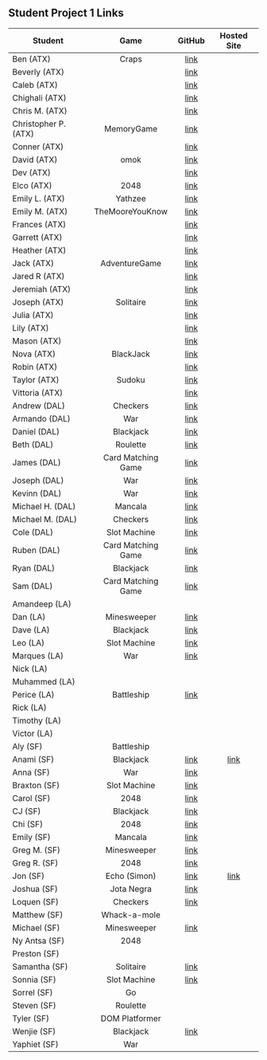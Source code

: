 ## Student Project 1 Links

| Student | Game | GitHub | Hosted Site |
|---|:---:|:---:|:---:|
| Ben (ATX) | Craps | [link](https://github.com/ManliestBen/Craps) |  |
| Beverly (ATX) |  | [link](https://github.com/beverlyosoria/Unit-1-Project) |  |
| Caleb (ATX) |  | [link](https://github.com/snsaleh1/GAProject1) |  |
| Chighali (ATX) |  | [link](https://github.com/ChighaliMknss/Unit-One-Project) |  |
| Chris M. (ATX) |  | [link](https://github.com/mayfielc/Unit-1-Project.git) |  |
| Christopher P. (ATX) | MemoryGame | [link](https://github.com/600rrchris/Unit-1-project.git) |  |
| Conner (ATX) |  | [link](https://github.com/ConnerMcCabe/project1) |  |
| David (ATX) | omok | [link](https://github.com/eyybaebae/omok) |  |
| Dev (ATX) |  | [link](https://github.com/Dev-94/unit1_project) |  |
| Elco (ATX) | 2048 | [link](https://github.com/eag58914/2048_project) |  |
| Emily L. (ATX) | Yathzee | [link](https://github.com/emgrebe/Yahtzee-Game) |  |
| Emily M. (ATX) | TheMooreYouKnow | [link](https://github.com/efm0004/the-moore-you-know.git) |  |
| Frances (ATX) |  | [link](https://github.com/fcancio/chin2win) |  |
| Garrett (ATX) |  | [link](https://github.com/garryc5/TetrisGame) |  |
| Heather (ATX) |  | [link](https://github.com/MetaHeather/Unit1Project) |  |
| Jack (ATX) | AdventureGame | [link](https://github.com/Jground-33/Adventure-Game) |  |
| Jared R (ATX) |  | [link](https://github.com/jrodriguez082046/Unit-1-Project-.git) |  |
| Jeremiah (ATX) |  | [link](https://github.com/JMHGZ/unit1-project) |  |
| Joseph (ATX) | Solitaire | [link](https://github.com/SleepyJosus/Solitaire) |  |
| Julia (ATX) |  | [link](https://github.com/julia-nichole/unit-1-game) |  |
| Lily (ATX) |  | [link](https://github.com/lilymbest/Unit-1-Project) |  |
| Mason (ATX) |  | [link](https://github.com/masonpierce/unit-one-project.git) |  |
| Nova (ATX) | BlackJack | [link](https://github.com/nhasley/Black-Jack-) |  |
| Robin (ATX) |  | [link](https://github.com/robified/unit-1-project) |  |
| Taylor (ATX) | Sudoku | [link](https://github.com/tlacerte/Sudoku---JS-HTML-CSS) |  |
| Vittoria (ATX) |  | [link](https://github.com/vittoriaerdem/project1) |  |
| Andrew (DAL) | Checkers | [link](https://github.com/atheismann/checkers/tree/development/) |  |
| Armando (DAL) | War | [link](https://github.com/Drag49487Jr/War-Game) |  |
| Daniel (DAL) | Blackjack | [link](https://github.com/dc3430/BlackJack) |  |
| Beth (DAL) | Roulette | [link](https://github.com/bethsmith0623/Roulette) |  |
| James (DAL) | Card Matching Game | [link](https://github.com/newmediarecordings/myproject1) |  |
| Joseph (DAL) | War | [link](https://github.com/Jhunted/myproject1) |  |
| Kevinn (DAL) | War | [link](https://github.com/kevinnarbas/war-game-project1) |  |
| Michael H. (DAL) | Mancala | [link](https://github.com/mhinte91/ProjectOne) |  |
| Michael M. (DAL) | Checkers | [link](https://github.com/Mad-Hatter-1865/Checkers) |  |
| Cole (DAL) | Slot Machine | [link](https://github.com/41Holmes41/myproject1) |  |
| Ruben (DAL) | Card Matching Game | [link](https://github.com/rcaceres1/MatchingGame1) |  |
| Ryan (DAL) | Blackjack | [link](https://github.com/RyanPGeorge/project1-blackjack) |  |
| Sam (DAL) | Card Matching Game | [link](https://github.com/samiduara/card-matching-game) |  |
| Amandeep (LA) |  |  |  |
| Dan (LA) | Minesweeper | [link](https://github.com/seagrendaniel/Mime-Sweeper) |  |
| Dave (LA) | Blackjack | [link](https://github.com/davekoncsol/black-jack) |  |
| Leo (LA) | Slot Machine | [link](https://github.com/leonelRos/Slot-machine) |  |
| Marques (LA) | War | [link](https://github.com/Mjsmith30/THE-GAME-OF-WAR) |  |
| Nick (LA) |  |  |  |
| Muhammed (LA) |  |  |  |
| Perice (LA) | Battleship | [link](https://github.com/perice-pope/Battle-Assembly_4_000) |  |
| Rick (LA) |  |  |  |
| Timothy (LA) |  |  |  |
| Victor (LA) |  |  |  |
| Aly (SF) | Battleship |  |  |
| Anami (SF) | Blackjack | [link](https://github.com/anami-sf/blackjack-v2) | [link](https://anami-sf.github.io/blackjack-v2/) |
| Anna (SF) | War | [link](https://github.com/1anya1/War) |  |
| Braxton (SF) | Slot Machine | [link](https://github.com/codenerd21/Slot-Machine.git) |  |
| Carol (SF) | 2048 | [link](https://github.com/carolsand/TwentyFoutyEight) |  |
| CJ (SF) | Blackjack | [link](https://github.com/cjs83/blackjack) |  |
| Chi (SF) | 2048 | [link](https://github.com/Chi37/2048) |  |
| Emily (SF) | Mancala | [link](https://github.com/emilyc729/mancala) |  |
| Greg M. (SF) | Minesweeper | [link](https://github.com/g-merrill/minesweeper) |  |
| Greg R. (SF) | 2048 | [link](https://github.com/franics925/2048) |  |
| Jon (SF) | Echo (Simon) | [link](https://github.com/simpleCodify/Project-Echo) | [link](https://simplecodify.github.io/Project-Echo/) |
| Joshua (SF) | Jota Negra | [link](https://github.com/jusselman/jotaNegra) |  |
| Loquen (SF) | Checkers | [link](https://github.com/Loquen/checkers) |  |
| Matthew (SF) | Whack-a-mole |  |  |
| Michael (SF) | Minesweeper | [link](https://github.com/mihof/minesweeper-project) |  |
| Ny Antsa (SF) | 2048 |  |  |
| Preston (SF) |  |  |  |
| Samantha (SF) | Solitaire | [link](https://github.com/Samantha2233/Solitaire) |  |
| Sonnia (SF) | Slot Machine | [link](https://github.com/brownbugz/slotmachine) |  |
| Sorrel (SF) | Go |  |  |
| Steven (SF) | Roulette |  |  |
| Tyler (SF) | DOM Platformer |  |  |
| Wenjie (SF) | Blackjack | [link](https://github.com/wenwenkp/black-jack) |  |
| Yaphiet (SF) | War |  |  |
